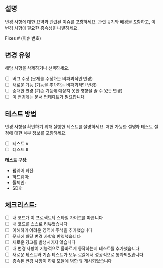 ## 설명

변경 사항에 대한 요약과 관련된 이슈를 포함하세요. 관련 동기와 배경을 포함하고, 이 변경 사항에 필요한 종속성을 나열하세요.

Fixes # (이슈 번호)

## 변경 유형

해당 사항을 삭제하거나 선택하세요.

- [ ] 버그 수정 (문제를 수정하는 비파괴적인 변경)
- [ ] 새로운 기능 (기능을 추가하는 비파괴적인 변경)
- [ ] 중대한 변경 (기존 기능에 예상치 못한 영향을 줄 수 있는 변경)
- [ ] 이 변경에는 문서 업데이트가 필요합니다

## 테스트 방법

변경 사항을 확인하기 위해 실행한 테스트를 설명하세요. 재현 가능한 설명과 테스트 설정에 대한 세부 정보를 포함하세요.

- [ ] 테스트 A
- [ ] 테스트 B

**테스트 구성**:

- 펌웨어 버전:
- 하드웨어:
- 툴체인:
- SDK:

## 체크리스트:

- [ ] 내 코드가 이 프로젝트의 스타일 가이드를 따릅니다
- [ ] 내 코드를 스스로 리뷰했습니다
- [ ] 이해하기 어려운 영역에 주석을 추가했습니다
- [ ] 문서에 해당 변경 사항을 반영했습니다
- [ ] 새로운 경고를 발생시키지 않습니다
- [ ] 내 변경 사항이 기능적으로 올바르게 동작하는지 테스트를 추가했습니다
- [ ] 새로운 테스트와 기존 테스트가 모두 로컬에서 성공적으로 통과되었습니다
- [ ] 종속된 변경 사항이 하위 모듈에 병합 및 게시되었습니다
